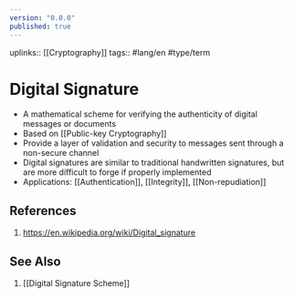 ```yaml
---
version: "0.0.0"
published: true
---
```

uplinks:: [[Cryptography]]
tags:: #lang/en #type/term 
# Digital Signature
- A mathematical scheme for verifying the authenticity of digital messages or documents
- Based on [[Public-key Cryptography]]
- Provide a layer of validation and security to messages sent through a non-secure channel
- Digital signatures are similar to traditional handwritten signatures, but are more difficult to forge if properly implemented
- Applications: [[Authentication]], [[Integrity]], [[Non-repudiation]]

## References
1. https://en.wikipedia.org/wiki/Digital_signature
## See Also
1. [[Digital Signature Scheme]]
